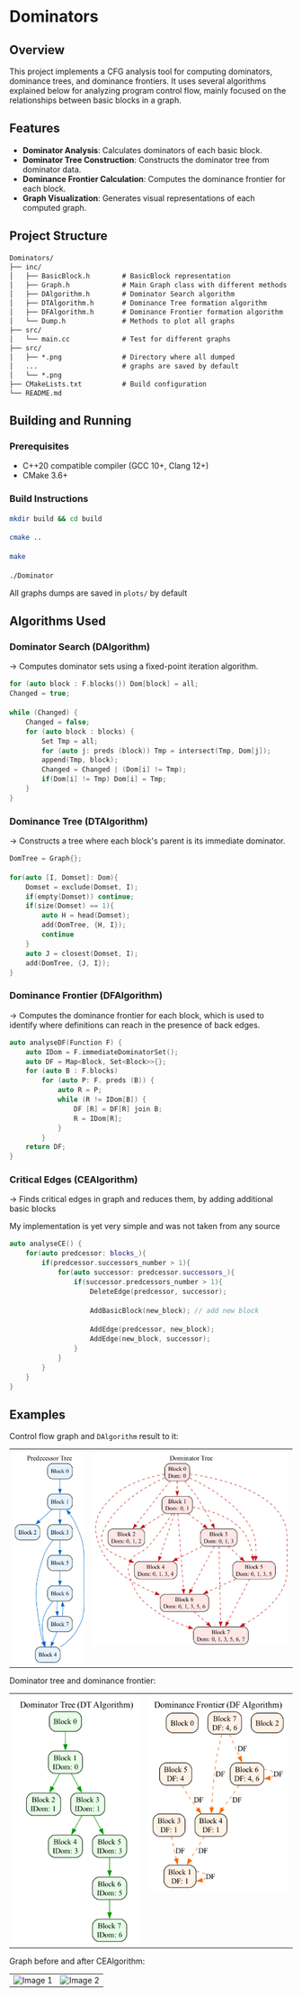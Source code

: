 # Dominators

## Overview

This project implements a CFG analysis tool for computing dominators, dominance trees, and dominance frontiers. It uses several algorithms explained below for analyzing program control flow, mainly focused on the relationships between basic blocks in a graph.

## Features

- **Dominator Analysis**: Calculates dominators of each basic block.
- **Dominator Tree Construction**: Constructs the dominator tree from dominator data.
- **Dominance Frontier Calculation**: Computes the dominance frontier for each block.
- **Graph Visualization**: Generates visual representations of each computed graph.

## Project Structure

```t
Dominators/
├── inc/
│   ├── BasicBlock.h        # BasicBlock representation
│   ├── Graph.h             # Main Graph class with different methods
│   ├── DAlgorithm.h        # Dominator Search algorithm
│   ├── DTAlgorithm.h       # Dominance Tree formation algorithm
│   ├── DFAlgorithm.h       # Dominance Frontier formation algorithm
│   └── Dump.h              # Methods to plot all graphs
├── src/
│   └── main.cc             # Test for different graphs
├── src/                    
│   ├── *.png               # Directory where all dumped 
│   ...                     # graphs are saved by default
│   └── *.png
├── CMakeLists.txt          # Build configuration
└── README.md
```

## Building and Running

### Prerequisites

- C++20 compatible compiler (GCC 10+, Clang 12+)
- CMake 3.6+

### Build Instructions

```bash
mkdir build && cd build

cmake ..

make

./Dominator
```

All graphs dumps are saved in ```plots/``` by default

## Algorithms Used

### Dominator Search (DAlgorithm)

-> Computes dominator sets using a fixed-point iteration algorithm.

```c++
for (auto block : F.blocks()) Dom[block] = all; 
Changed = true;

while (Changed) {
    Changed = false;
    for (auto block : blocks) {
        Set Tmp = all;
        for (auto j: preds (block)) Tmp = intersect(Tmp, Dom[j]);
        append(Tmp, block);
        Changed = Changed | (Dom[i] != Tmp);
        if(Dom[i] != Tmp) Dom[i] = Tmp;
    }
}
```

### Dominance Tree (DTAlgorithm)

-> Constructs a tree where each block's parent is its immediate dominator.

```c++
DomTree = Graph{};

for(auto [I, Domset]: Dom){
    Domset = exclude(Domset, I);
    if(empty(Domset)) continue;
    if(size(Domset) == 1){
        auto H = head(Domset);
        add(DomTree, {H, I});
        continue
    }
    auto J = closest(Domset, I);
    add(DomTree, {J, I});
}
```

### Dominance Frontier (DFAlgorithm)

-> Computes the dominance frontier for each block, which is used to identify where definitions can reach in the presence of back edges.

```c++
auto analyseDF(Function F) {
    auto IDom = F.immediateDominatorSet();
    auto DF = Map<Block, Set<Block>>{};
    for (auto B : F.blocks)
        for (auto P: F. preds (B)) {
            auto R = P;
            while (R != IDom[B]) {
                DF [R] = DF[R] join B;
                R = IDom[R];
            }
        }
    return DF;
}
```

### Critical Edges (CEAlgorithm)

-> Finds critical edges in graph and reduces them, by adding additional basic blocks

My implementation is yet very simple and was not taken from any source

```c++
auto analyseCE() {
    for(auto predcessor: blocks_){
        if(predcessor.successors_number > 1){
            for(auto successor: predcessor.successors_){
                if(successor.predcessors_number > 1){
                    DeleteEdge(predcessor, successor);

                    AddBasicBlock(new_block); // add new block

                    AddEdge(predcessor, new_block);
                    AddEdge(new_block, successor);
                }
            }
        }
    }
}
```

## Examples

Control flow graph and ```DAlgorithm``` result to it:

<table>
  <tr valign="top">
    <td><img src="plots/graph_predecessors.dot.png" alt="Image 1" style="width: 100%;" /></td>
    <td><img src="plots/graph_dominators.dot.png" alt="Image 2" style="width: 100%;" /></td>
  </tr>
</table>

Dominator tree and dominance frontier:

<table>
  <tr valign="top">
    <td><img src="plots/graph_domtree.dot.png" alt="Image 1" style="width: 100%;" /></td>
    <td><img src="plots/graph_domfrontier.dot.png" alt="Image 2" style="width: 100%;" /></td>
  </tr>
</table>

Graph before and after CEAlgorithm:

<table>
  <tr valign="top">
    <td><img src="plots/critical_small_before_CE.png.dot.png" alt="Image 1" style="width: 100%;" /></td>
    <td><img src="plots/critical_small_after_CE.png.dot.png" alt="Image 2" style="width: 100%;" /></td>
  </tr>
</table>
